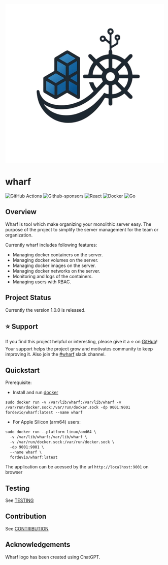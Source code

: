 ![Wharf](./assets/wharf.png)
# wharf 
![GitHub Actions](https://img.shields.io/badge/github%20actions-%232671E5.svg?style=for-the-badge&logo=githubactions&logoColor=white) ![Github-sponsors](https://img.shields.io/badge/sponsor-30363D?style=for-the-badge&logo=GitHub-Sponsors&logoColor=#EA4AAA)
![React](https://img.shields.io/badge/react-%2320232a.svg?style=for-the-badge&logo=react&logoColor=%2361DAFB)
![Docker](https://img.shields.io/badge/docker-%230db7ed.svg?style=for-the-badge&logo=docker&logoColor=white)
![Go](https://img.shields.io/badge/go-%2300ADD8.svg?style=for-the-badge&logo=go&logoColor=white)
## Overview
Wharf is tool which make organizing your monolithic server easy. The purpose of the project to simplify the server management for the team or organization.

Currently wharf includes following features:
* Managing docker containers on the server.
* Managing docker volumes on the server.
* Managing docker images on the server.
* Managing docker networks on the server.
* Monitoring and logs of the containers.
* Managing users with RBAC.

## Project Status

Currently the version 1.0.0 is released.

## ⭐️ Support

If you find this project helpful or interesting, please give it a ⭐️ on [GitHub](https://github.com/fordevio/wharf)! Your support helps the project grow and motivates community to keep improving it.
Also join the [#wharf](https://fordev-io.slack.com/archives/C07NTF2R6KF) slack channel.

## Quickstart

Prerequisite: 
* Install and run [docker](https://docs.docker.com/engine/install/)

```
sudo docker run -v /var/lib/wharf:/var/lib/wharf -v /var/run/docker.sock:/var/run/docker.sock -dp 9001:9001 fordevio/wharf:latest --name wharf
```

- For Apple Silicon (arm64) users:

```
sudo docker run --platform linux/amd64 \
  -v /var/lib/wharf:/var/lib/wharf \
  -v /var/run/docker.sock:/var/run/docker.sock \
  -dp 9001:9001 \
  --name wharf \
  fordevio/wharf:latest
```

The application can be acessed by the url `http://localhost:9001` on browser

## Testing
See [TESTING](./docs/TESTING.md)

## Contribution
See [CONTRIBUTION](./docs/CONTRIBUTION.md)


## Acknowledgements
Wharf logo has been created using ChatGPT.